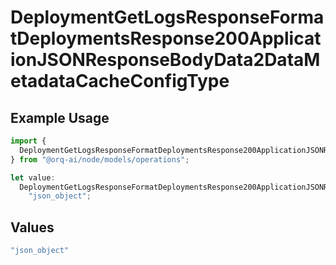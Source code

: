 # DeploymentGetLogsResponseFormatDeploymentsResponse200ApplicationJSONResponseBodyData2DataMetadataCacheConfigType

## Example Usage

```typescript
import {
  DeploymentGetLogsResponseFormatDeploymentsResponse200ApplicationJSONResponseBodyData2DataMetadataCacheConfigType,
} from "@orq-ai/node/models/operations";

let value:
  DeploymentGetLogsResponseFormatDeploymentsResponse200ApplicationJSONResponseBodyData2DataMetadataCacheConfigType =
    "json_object";
```

## Values

```typescript
"json_object"
```